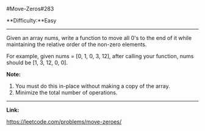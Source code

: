 #Move-Zeros\#283

**Difficulty:**Easy
***
Given an array nums, write a function to move all 0's to the end of it while maintaining the relative order of the non-zero elements.

For example, given nums = [0, 1, 0, 3, 12], after calling your function, nums should be [1, 3, 12, 0, 0].

**Note:**

1. You must do this in-place without making a copy of the array.
2. Minimize the total number of operations.

***
**Link:**

<https://leetcode.com/problems/move-zeroes/>

